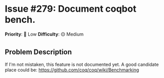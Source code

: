 # Issue #279: Document coqbot bench.

**Priority**: 🚀 Low
**Difficulty**: 🟡 Medium

## Problem Description

If I'm not mistaken, this feature is not documented yet. A good candidate place could be: https://github.com/coq/coq/wiki/Benchmarking
